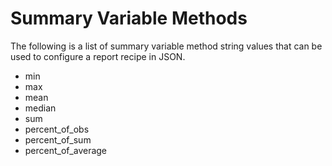 Summary Variable Methods
==========================

The following is a list of summary variable method string values that can be used to configure a report recipe in JSON.

* min
* max
* mean
* median
* sum
* percent_of_obs
* percent_of_sum
* percent_of_average
